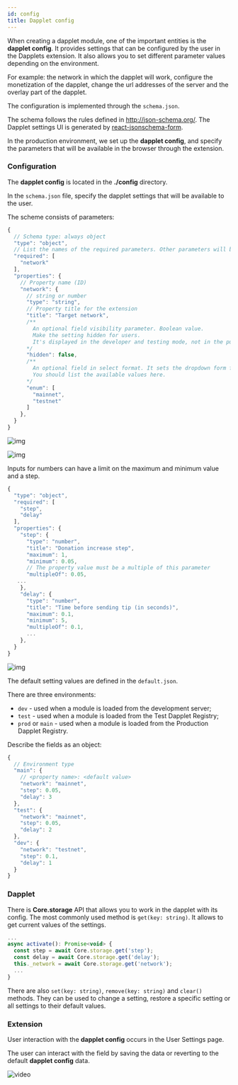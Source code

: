 ```yaml
---
id: config
title: Dapplet config
---
```


When creating a dapplet module, one of the important entities is the **dapplet config**. It provides settings that can be configured by the user in the Dapplets extension. It also allows you to set different parameter values depending on the environment.

For example: the network in which the dapplet will work, configure the monetization of the dapplet, change the url addresses of the server and the overlay part of the dapplet.

The configuration is implemented through the `schema.json`.

The schema follows the rules defined in http://json-schema.org/.
The Dapplet settings UI is generated by [react-jsonschema-form](https://react-jsonschema-form.readthedocs.io/en/latest/usage/single/).

In the production environment, we set up the **dapplet config**, and specify the parameters that will be available in the browser through the extension.

### Configuration

The **dapplet config** is located in the **./config** directory.

In the `schema.json` file, specify the dapplet settings that will be available to the user.

The scheme consists of parameters:

```js
{
  // Schema type: always object
  "type": "object",
  // List the names of the required parameters. Other parameters will be optional
  "required": [
    "network"
  ],
  "properties": {
    // Property name (ID)
    "network": {
      // string or number
      "type": "string",
      // Property title for the extension
      "title": "Target network",
      /**
        An optional field visibility parameter. Boolean value.
        Make the setting hidden for users.
        It's displayed in the developer and testing mode, not in the public.
      */
      "hidden": false,
      /**
        An optional field in select format. It sets the dropdown form for the setting.
        You should list the available values here.
      */
      "enum": [
        "mainnet",
        "testnet"
      ]
    },
  }
}
```

![img](/img/con_01.png)

![img](/img/con_02.png)

Inputs for numbers can have a limit on the maximum and minimum value and a step.

```js
{
  "type": "object",
  "required": [
    "step",
    "delay"
  ],
  "properties": {
    "step": {
      "type": "number",
      "title": "Donation increase step",
      "maximum": 1,
      "minimum": 0.05,
      // The property value must be a multiple of this parameter
      "multipleOf": 0.05,
   ...
    },
    "delay": {
      "type": "number",
      "title": "Time before sending tip (in seconds)",
      "maximum": 0.1,
      "minimum": 5,
      "multipleOf": 0.1,
      ...
    },
  }
}
```

![img](/img/con_03.png)

The default setting values are defined in the `default.json`.

There are three environments:

- `dev` - used when a module is loaded from the development server;
- `test` - used when a module is loaded from the Test Dapplet Registry;
- `prod` or `main` - used when a module is loaded from the Production Dapplet Registry.

Describe the fields as an object:

```js
{
  // Environment type
  "main": {
    // <property name>: <default value> 
    "network": "mainnet",
    "step": 0.05,
    "delay": 3
  },
  "test": {
    "network": "mainnet",
    "step": 0.05,
    "delay": 2
  },
  "dev": {
    "network": "testnet",
    "step": 0.1,
    "delay": 1
  }
}
```

### Dapplet

There is **Core.storage** API that allows you to work in the dapplet with its config.
The most commonly used method is `get(key: string)`. It allows to get current values of the settings.

```js
...
async activate(): Promise<void> {
  const step = await Core.storage.get('step');
  const delay = await Core.storage.get('delay');
  this._network = await Core.storage.get('network');
  ...
}
```

There are also `set(key: string)`, `remove(key: string)` and `clear()` methods. They can be used to change a setting, restore a specific setting or all settings to their default values.

### Extension

User interaction with the **dapplet config** occurs in the User Settings page.

The user can interact with the field by saving the data or reverting to the default **dapplet config** data.

![video](/video/con_01.gif)
